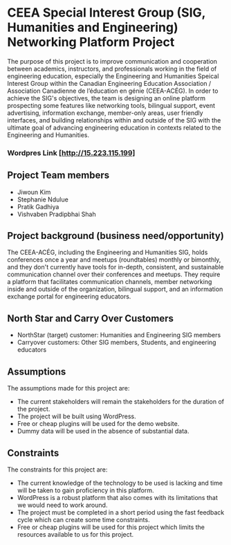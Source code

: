 # CEEA Special Interest Group (SIG, Humanities and Engineering) Networking Platform Project

The purpose of this project is to improve communication and cooperation between academics, instructors, and professionals working in the field of engineering education, especially the Engineering and Humanities Speical Interest Group within the Canadian Engineering Education Association / Association Canadienne de l’éducation en génie (CEEA-ACÉG). In order to achieve the SIG's objectives, the team is designing an online platform prospecting some features like networking tools, bilingual support, event advertising, information exchange, member-only areas, user friendly interfaces, and building relationships within and outside of the SIG with the ultimate goal of advancing engineering education in contexts related to the Engineering and Humanities.
### Wordpres Link [http://15.223.115.199]

## Project Team members
- Jiwoun Kim
- Stephanie Ndulue
- Pratik Gadhiya
- Vishvaben Pradipbhai Shah

## Project background (business need/opportunity)
The CEEA-ACÉG, including the Engineering and Humanities SIG, holds conferences once a year and meetups (roundtables) monthly or bimonthly, and they don't currently have tools for in-depth, consistent, and sustainable communication channel over their conferences and meetups. They require a platform that facilitates communication channels, member networking inside and outside of the organization, bilingual support, and an information exchange portal for engineering educators.

## North Star and Carry Over Customers
- NorthStar (target) customer: Humanities and Engineering SIG members
- Carryover customers: Other SIG members, Students, and engineering educators

## Assumptions
The assumptions made for this project are:
- The current stakeholders will remain the stakeholders for the duration of the project.
- The project will be built using WordPress.
- Free or cheap plugins will be used for the demo website.
- Dummy data will be used in the absence of substantial data.

## Constraints
The constraints for this project are:
- The current knowledge of the technology to be used is lacking and time will be taken to gain proficiency in this platform.
- WordPress is a robust platform that also comes with its limitations that we would need to work around.
- The project must be completed in a short period using the fast feedback cycle which can create some time constraints.
- Free or cheap plugins will be used for this project which limits the resources available to us for this project.
